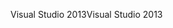 <span data-ttu-id="ff207-101">Visual Studio 2013</span><span class="sxs-lookup"><span data-stu-id="ff207-101">Visual Studio 2013</span></span>